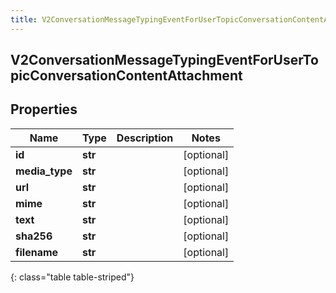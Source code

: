 ```yaml
---
title: V2ConversationMessageTypingEventForUserTopicConversationContentAttachment
---
```

## V2ConversationMessageTypingEventForUserTopicConversationContentAttachment

## Properties

|Name | Type | Description | Notes|
|------------ | ------------- | ------------- | -------------|
| **id** | **str** |  | [optional] |
| **media_type** | **str** |  | [optional] |
| **url** | **str** |  | [optional] |
| **mime** | **str** |  | [optional] |
| **text** | **str** |  | [optional] |
| **sha256** | **str** |  | [optional] |
| **filename** | **str** |  | [optional] |
{: class="table table-striped"}



